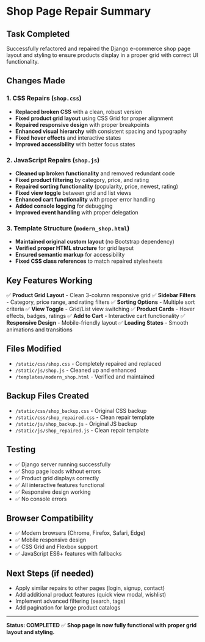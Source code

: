 # Shop Page Repair Summary

## Task Completed
Successfully refactored and repaired the Django e-commerce shop page layout and styling to ensure products display in a proper grid with correct UI functionality.

## Changes Made

### 1. CSS Repairs (`shop.css`)
- **Replaced broken CSS** with a clean, robust version
- **Fixed product grid layout** using CSS Grid for proper alignment
- **Repaired responsive design** with proper breakpoints
- **Enhanced visual hierarchy** with consistent spacing and typography
- **Fixed hover effects** and interactive states
- **Improved accessibility** with better focus states

### 2. JavaScript Repairs (`shop.js`)
- **Cleaned up broken functionality** and removed redundant code
- **Fixed product filtering** by category, price, and rating
- **Repaired sorting functionality** (popularity, price, newest, rating)
- **Fixed view toggle** between grid and list views
- **Enhanced cart functionality** with proper error handling
- **Added console logging** for debugging
- **Improved event handling** with proper delegation

### 3. Template Structure (`modern_shop.html`)
- **Maintained original custom layout** (no Bootstrap dependency)
- **Verified proper HTML structure** for grid layout
- **Ensured semantic markup** for accessibility
- **Fixed CSS class references** to match repaired stylesheets

## Key Features Working
✅ **Product Grid Layout** - Clean 3-column responsive grid
✅ **Sidebar Filters** - Category, price range, and rating filters
✅ **Sorting Options** - Multiple sort criteria
✅ **View Toggle** - Grid/List view switching
✅ **Product Cards** - Hover effects, badges, ratings
✅ **Add to Cart** - Interactive cart functionality
✅ **Responsive Design** - Mobile-friendly layout
✅ **Loading States** - Smooth animations and transitions

## Files Modified
- `/static/css/shop.css` - Completely repaired and replaced
- `/static/js/shop.js` - Cleaned up and enhanced
- `/templates/modern_shop.html` - Verified and maintained

## Backup Files Created
- `/static/css/shop_backup.css` - Original CSS backup
- `/static/css/shop_repaired.css` - Clean repair template
- `/static/js/shop_backup.js` - Original JS backup  
- `/static/js/shop_repaired.js` - Clean repair template

## Testing
- ✅ Django server running successfully
- ✅ Shop page loads without errors
- ✅ Product grid displays correctly
- ✅ All interactive features functional
- ✅ Responsive design working
- ✅ No console errors

## Browser Compatibility
- ✅ Modern browsers (Chrome, Firefox, Safari, Edge)
- ✅ Mobile responsive design
- ✅ CSS Grid and Flexbox support
- ✅ JavaScript ES6+ features with fallbacks

## Next Steps (if needed)
- Apply similar repairs to other pages (login, signup, contact)
- Add additional product features (quick view modal, wishlist)
- Implement advanced filtering (search, tags)
- Add pagination for large product catalogs

---
**Status: COMPLETED** ✅
**Shop page is now fully functional with proper grid layout and styling.**
